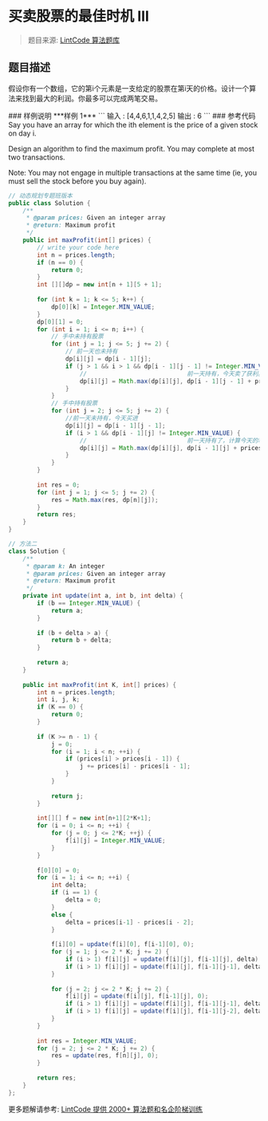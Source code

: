 # 买卖股票的最佳时机 III
 > 题目来源: [LintCode 算法题库](https://www.lintcode.com/problem/best-time-to-buy-and-sell-stock-iii/?utm_source=sc-github-wzz)
 ## 题目描述
 <p>假设你有一个数组，它的第i个元素是一支给定的股票在第i天的价格。<span style="line-height: 1.42857143;">设计一个算法来找到最大的利润。你最多可以完成两笔交易。</span></p>
 ### 样例说明
 ***样例 1***
```
输入 : [4,4,6,1,1,4,2,5]
输出 : 6
```
 ### 参考代码
 Say you have an array for which the ith element is the price of a given stock on day i.

Design an algorithm to find the maximum profit. You may complete at most two transactions.

Note:
You may not engage in multiple transactions at the same time (ie, you must sell the stock before you buy again).
```java
// 动态规划专题班版本
public class Solution {
    /**
     * @param prices: Given an integer array
     * @return: Maximum profit
     */
    public int maxProfit(int[] prices) {
        // write your code here
        int n = prices.length;
        if (n == 0) {
            return 0;
        }
        int [][]dp = new int[n + 1][5 + 1];
        
        for (int k = 1; k <= 5; k++) {
            dp[0][k] = Integer.MIN_VALUE;
        }
        dp[0][1] = 0;
        for (int i = 1; i <= n; i++) {
            // 手中未持有股票
            for (int j = 1; j <= 5; j += 2) {
                // 前一天也未持有
                dp[i][j] = dp[i - 1][j];
                if (j > 1 && i > 1 && dp[i - 1][j - 1] != Integer.MIN_VALUE) {
                    //                            前一天持有，今天卖了获利。
                    dp[i][j] = Math.max(dp[i][j], dp[i - 1][j - 1] + prices[i - 1] - prices[i - 2]);
                }
            }
            // 手中持有股票
            for (int j = 2; j <= 5; j += 2) {
                //前一天未持有，今天买进
                dp[i][j] = dp[i - 1][j - 1];
                if (i > 1 && dp[i - 1][j] != Integer.MIN_VALUE) {
                    //                            前一天持有了，计算今天的利润
                    dp[i][j] = Math.max(dp[i][j], dp[i - 1][j] + prices[i - 1] - prices[i - 2]);
                }
            }
        }
        
        int res = 0;
        for (int j = 1; j <= 5; j += 2) {
            res = Math.max(res, dp[n][j]);
        }
        return res;
    }
}

// 方法二
class Solution {
    /**
     * @param k: An integer
     * @param prices: Given an integer array
     * @return: Maximum profit
     */
    private int update(int a, int b, int delta) {
        if (b == Integer.MIN_VALUE) {
            return a;
        }
        
        if (b + delta > a) {
            return b + delta;
        }
        
        return a;
    }  
     
    public int maxProfit(int K, int[] prices) {
        int n = prices.length;
        int i, j, k;
        if (K == 0) {
            return 0;
        }
        
        if (K >= n - 1) {
            j = 0;
            for (i = 1; i < n; ++i) {
                if (prices[i] > prices[i - 1]) {
                    j += prices[i] - prices[i - 1];
                }
            }
            
            return j;
        }
        
        int[][] f = new int[n+1][2*K+1];
        for (i = 0; i <= n; ++i) {
            for (j = 0; j <= 2*K; ++j) {
                f[i][j] = Integer.MIN_VALUE;
            }
        }
        
        f[0][0] = 0;
        for (i = 1; i <= n; ++i) {
            int delta;
            if (i == 1) {
                delta = 0;
            }
            else {
                delta = prices[i-1] - prices[i - 2];
            }
            
            f[i][0] = update(f[i][0], f[i-1][0], 0);
            for (j = 1; j <= 2 * K; j += 2) {
                if (i > 1) f[i][j] = update(f[i][j], f[i-1][j], delta);
                if (i > 1) f[i][j] = update(f[i][j], f[i-1][j-1], delta);
            }
            
            for (j = 2; j <= 2 * K; j += 2) {
                f[i][j] = update(f[i][j], f[i-1][j], 0);
                if (i > 1) f[i][j] = update(f[i][j], f[i-1][j-1], delta);
                if (i > 1) f[i][j] = update(f[i][j], f[i-1][j-2], delta);
            }
        }
        
        int res = Integer.MIN_VALUE;
        for (j = 2; j <= 2 * K; j += 2) {
            res = update(res, f[n][j], 0);
        }
        
        return res;
    }
};
```
 更多题解请参考: [LintCode 提供 2000+ 算法题和名企阶梯训练](https://www.lintcode.com/problem/?utm_source=sc-github-wzz)